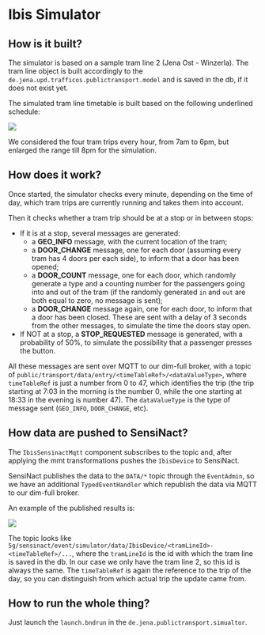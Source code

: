 # Ibis Simulator

## How is it built?

The simulator is based on a sample tram line 2 (Jena Ost - Winzerla). The tram line object is built accordingly to the `de.jena.upd.trafficos.publictransport.model` and is saved in the db, if it does not exist yet.

The simulated tram line timetable is built based on the following underlined schedule:

![](/home/ilenia/Documents/Jena/Ibis/simulator/Tram2Timetable4Simulator.png)

We considered the four tram trips every hour, from 7am to 6pm, but enlarged the range till 8pm for the simulation.

## How does it work?

Once started, the simulator checks every minute, depending on the time of day, which tram trips are currently running and takes them into account.

Then it checks whether a tram trip should be at a stop or in between stops:

+ If it is at a stop, several messages are generated:
  + a **GEO_INFO** message, with the current location of the tram;
  + a **DOOR_CHANGE** message, one for each door (assuming every tram has 4 doors per each side), to inform that a door has been opened;
  + a **DOOR_COUNT** message, one for each door, which randomly generate a type and a counting number for the passengers going into and out of the tram (if the randomly generated `in` and `out` are both equal to zero, no message is sent);
  + a **DOOR_CHANGE** message again, one for each door, to inform that a door has been closed. These are sent with a delay of 3 seconds from the other messages, to simulate the time the doors stay open.
+ If NOT at a stop, a **STOP_REQUESTED** message is generated, with a probability of 50%, to simulate the possibility that a passenger presses the button. 

All these messages are sent over MQTT to our dim-full broker, with a topic of `public/transport/data/entry/<timeTableRef>/<dataValueType>`, where `timeTableRef` is just a number from 0 to 47, which identifies the trip (the trip starting at 7:03 in the morning is the number 0, while the one starting at 18:33 in the evening is number 47). The `dataValueType` is the type of message sent (`GEO_INFO`, `DOOR_CHANGE`, etc).

## How data are pushed to SensiNact?

The `IbisSensinactMqtt` component subscribes to the topic and, after applying the mmt transformations pushes the `IbisDevice` to SensiNact. 

SensiNact publishes the data to the `DATA/*` topic through the `EventAdmin`, so we have an additional `TypedEventHandler` which republish the data via MQTT to our dim-full broker.

An example of the published results is:

![](/home/ilenia/Documents/Jena/Ibis/simulator/SampleSimulatorDataInSensinact.png)

The topic looks like `5g/sensinact/event/simulator/data/IbisDevice/<tramLineId>-<timeTableRef>/...`, where the `tramLineId` is the id with which the tram line is saved in the db. In our case we only have the tram line 2, so this id is always the same. The `timeTableRef` is again the reference to the trip of the day, so you can distinguish from which actual trip the update came from.

## How to run the whole thing?

Just launch the `launch.bndrun` in the `de.jena.publictransport.simualtor`.